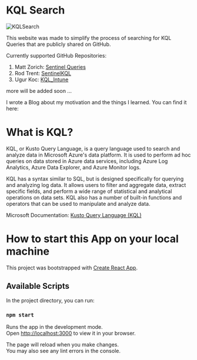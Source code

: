 # KQL Search

![KQLSearch](https://user-images.githubusercontent.com/43906965/210248362-41ba55ef-de47-46cc-a618-2ce36f488825.png)

This website was made to simplify the process of searching for KQL Queries that are publicly shared on GitHub.

Currently supported GitHub Repositories:

1. Matt Zorich: [Sentinel Queries](https://github.com/reprise99/Sentinel-Queries)
2. Rod Trent: [SentinelKQL](https://github.com/rod-trent/SentinelKQL)
3. Ugur Koc: [KQL_Intune](https://github.com/ugurkocde/KQL_Intune) 

more will be added soon ... 

I wrote a Blog about my motivation and the things I learned. You can find it here: 

# What is KQL? 

KQL, or Kusto Query Language, is a query language used to search and analyze data in Microsoft Azure's data platform. It is used to perform ad hoc queries on data stored in Azure data services, including Azure Log Analytics, Azure Data Explorer, and Azure Monitor logs.

KQL has a syntax similar to SQL, but is designed specifically for querying and analyzing log data. It allows users to filter and aggregate data, extract specific fields, and perform a wide range of statistical and analytical operations on data sets. KQL also has a number of built-in functions and operators that can be used to manipulate and analyze data.

Microsoft Documentation: [Kusto Query Language (KQL)](https://learn.microsoft.com/en-us/azure/data-explorer/kusto/query/) 

# How to start this App on your local machine

This project was bootstrapped with [Create React App](https://github.com/facebook/create-react-app).

## Available Scripts

In the project directory, you can run:

### `npm start`

Runs the app in the development mode.\
Open [http://localhost:3000](http://localhost:3000) to view it in your browser.

The page will reload when you make changes.\
You may also see any lint errors in the console.
